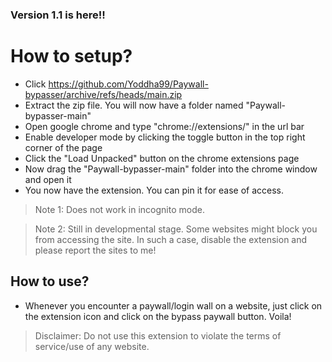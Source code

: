 
### Version 1.1 is here!! 

# How to setup?

- Click https://github.com/Yoddha99/Paywall-bypasser/archive/refs/heads/main.zip
- Extract the zip file. You will now have a folder named "Paywall-bypasser-main"
- Open google chrome and type "chrome://extensions/" in the url bar
- Enable developer mode by clicking the toggle button in the top right corner of the page
- Click the "Load Unpacked" button on the chrome extensions page
- Now drag the "Paywall-bypasser-main" folder into the chrome window and open it
- You now have the extension. You can pin it for ease of access.
 > Note 1: Does not work in incognito mode.

 > Note 2: Still in developmental stage. Some websites might block you from accessing the site. In such a case, disable the extension and please report the sites to me!
## How to use?

- Whenever you encounter a paywall/login wall on a website, just click on the extension icon and click on the bypass paywall button. Voila!

> Disclaimer: Do not use this extension to violate the terms of service/use of any website.

